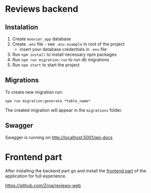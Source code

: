 # Reviews backend

## Instalation

1. Create `moovier_app` database
2. Create `.env` file - see `.env.example` in root of the project
   - insert your database credentials in `.env` file
3. Run `npm install` to install necessary npm packages
4. Run `npm run migration:run` to run db migrations
5. Run `npm start` to start the project

## Migrations

To create new migration run:

```
npm run migration:generate *table_name*
```

The created migration will appear in the `migrations` folder.

## Swagger

Swagger is running on [http://localhost:5001/api-docs](http://localhost:5001/api-docs)

# Frontend part

After installing the backend part go and install the [frontend part](https://github.com/Zrna/reviews-web) of the application for full experience.

https://github.com/Zrna/reviews-web
